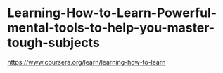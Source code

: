# Learning-How-to-Learn-Powerful-mental-tools-to-help-you-master-tough-subjects
https://www.coursera.org/learn/learning-how-to-learn
